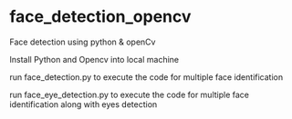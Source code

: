 # face_detection_opencv
Face detection using python &amp; openCv

Install Python and Opencv into local machine

run face_detection.py to execute the code for multiple face identification

run face_eye_detection.py to execute the code for multiple face identification along with eyes detection